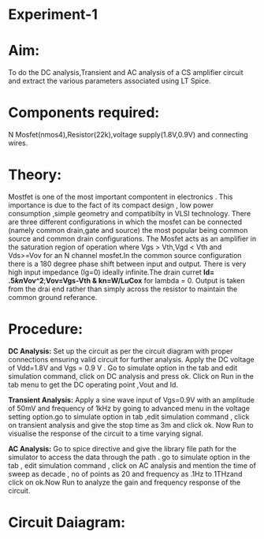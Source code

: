 # Experiment-1
# Aim:
To do the DC analysis,Transient and AC analysis of a CS amplifier circuit and 
extract the various parameters associated using LT Spice.
# Components required: 
N Mosfet(nmos4),Resistor(22k),voltage supply(1.8V,0.9V) and connecting wires.
# Theory:
Mostfet is one of the most important compontent in electronics .
This importance is due to the fact of its compact design , low power consumption ,simple geometry and compatibilty in VLSI technology.
There are three different configurations in which the mosfet can be connected (namely common drain,gate and source) the most popular being common source and common drain configurations.
The Mosfet acts as an amplifier in the saturation region of operation where Vgs > Vth,Vgd < Vth and Vds>=Vov for an N channel mosfet.In the common source configuration there is a 180 degree phase shift 
between input and output. There is very high input impedance (Ig=0) ideally infinite.The drain curret **Id= .5*kn*Vov^2**;**Vov=Vgs-Vth & kn=W/L*u*Cox** for lambda = 0.
Output is taken from the drai end rather than simply across the resistor to maintain the common ground referance.
# Procedure:
**DC Analysis:** Set up the circuit as per the circuit diagram with proper connections ensuring valid circuit for further analysis.
Apply the DC voltage of Vdd=1.8V and Vgs = 0.9 V . Go to simulate option in the tab and edit simulation command, click on DC analysis and press ok.
Click on Run in the tab menu to get the DC operating point ,Vout and Id.

**Transient Analysis:** Apply a sine wave input of Vgs=0.9V with an amplitude of 50mV and frequency of 1kHz by going to advanced menu in the voltage setting option.go to simulate option in tab ,edit simulation command 
, click on transient analysis and give the stop time as 3m and click ok. Now Run to visualise the response of the circuit to a time varying signal.

**AC Analysis:** Go to spice directive and give the library file path for the simulator to access the data through the path . go to simulate option in the tab , edit simulation command , click on AC analysis 
and mention the time of sweep as decade , no of points as 20 and frequency as .1Hz to 1THzand click on ok.Now Run to analyze the gain and frequency response of the circuit.
# Circuit Daiagram:






	
